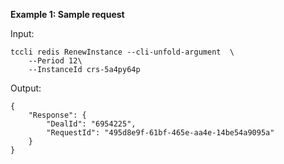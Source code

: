 **Example 1: Sample request**



Input: 

```
tccli redis RenewInstance --cli-unfold-argument  \
    --Period 12\
    --InstanceId crs-5a4py64p
```

Output: 
```
{
    "Response": {
        "DealId": "6954225",
        "RequestId": "495d8e9f-61bf-465e-aa4e-14be54a9095a"
    }
}
```

